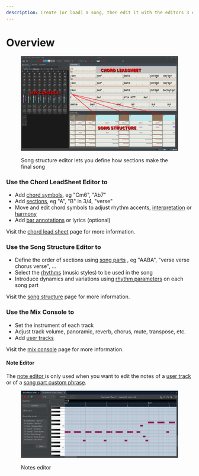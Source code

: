 ```yaml
---
description: Create (or load) a song, then edit it with the editors 3 editors below.
---
```


# Overview

<figure><img src="../.gitbook/assets/FullEditorsText.png" alt=""><figcaption><p>Song structure editor lets you define how sections make the final song</p></figcaption></figure>

### Use the **Chord LeadSheet Editor** to

* Add [chord symbols](chord-lead-sheet.md#chord-symbols), eg "Cm6", "Ab7"
* Add [sections](chord-lead-sheet.md#sections-input), eg "A", "B" in 3/4, "verse"
* Move and edit chord symbols to adjust rhythm accents, [interpretation](chord-lead-sheet.md#interpretation) or [harmony](chord-lead-sheet.md#harmony)
* Add [bar annotations](chord-lead-sheet.md#bar-annotations-lyrics) or lyrics (optional)

Visit the [chord lead sheet](chord-lead-sheet.md) page for more information.

### Use the **Song Structure Editor** to

* Define the order of sections using [song parts](song-structure.md#song-parts) , eg "AABA", "verse verse chorus verse", ...
* Select the [rhythms](song-structure.md#change-rhythm) (music styles) to be used in the song
* Introduce dynamics and variations using [rhythm parameters](song-structure.md#rhythm-parameters) on each song part

Visit the [song structure](song-structure.md) page for more information.

### Use the **Mix Console** to

* Set the instrument of each track
* Adjust track volume, panoramic, reverb, chorus, mute, transpose, etc.
* Add [user tracks](mix-console.md#user-tracks)

Visit the [mix console](mix-console.md) page for more information.



#### Note Editor

The [note editor ](overview.md#note-editor)is only used when you want to edit the notes of a [user track](mix-console.md#user-tracks) or of a [song part custom phrase](song-structure.md#rhythm-parameters).

<figure><img src="../.gitbook/assets/2023-12-31 23_11_42-JJazzLab  4.0.2.png" alt=""><figcaption><p>Notes editor</p></figcaption></figure>
